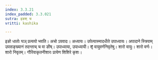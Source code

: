 ```yaml
---
index: 3.3.21
index_padded: 3.3.021
sutra: इङश् च
vritti: kashika

---
```

इङो धातोः घञ् प्रत्ययो भवति। अचो ऽपवादः। अध्यायः। उपेत्यास्मादधीते उपाध्यायः। अपादाने स्त्रियाम् उपसङ्ख्यानं तदन्ताच् च वा ङीष्। उपाध्याया, उपाध्यायी। शृ̄ वायुवर्णनिवृतेषु। शारो वायुः। शारो वर्णः। शारो निवृतम्। गौरिवाकृतनीशारः प्रायेण शिशिरे कृशः।